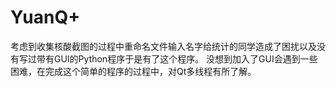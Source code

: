 # YuanQ+
考虑到收集核酸截图的过程中重命名文件输入名字给统计的同学造成了困扰以及没有写过带有GUI的Python程序于是有了这个程序。
没想到加入了GUI会遇到一些困难，在完成这个简单的程序的过程中，对Qt多线程有所了解。
